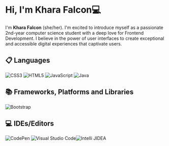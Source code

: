 # Hi, I'm Khara Falcon💻
I'm **Khara Falcon** (she/her).
I'm excited to introduce myself as a passionate 2nd-year computer science student with a deep love for Frontend Development. I believe in the power of user interfaces to create exceptional and accessible digital experiences that captivate users.

## 📋  Languages
![CSS3](https://img.shields.io/badge/css3-%231572B6.svg?style=for-the-badge&logo=css3&logoColor=white) ![HTML5](https://img.shields.io/badge/html5-%23E34F26.svg?style=for-the-badge&logo=html5&logoColor=white) ![JavaScript](https://img.shields.io/badge/javascript-%23323330.svg?style=for-the-badge&logo=javascript&logoColor=%23F7DF1E)
![Java](https://img.shields.io/badge/-Java-gray?style=flat-circle&logo=java)

##  📚  Frameworks, Platforms and Libraries

![Bootstrap](https://img.shields.io/badge/bootstrap-%23563D7C.svg?style=for-the-badge&logo=bootstrap&logoColor=white)

## 💻  IDEs/Editors
![CodePen](https://img.shields.io/badge/CodePen-white?style=for-the-badge&logo=codepen&logoColor=black)
![Visual Studio Code](https://img.shields.io/badge/Visual%20Studio%20Code-0078d7.svg?style=for-the-badge&logo=visual-studio-code&logoColor=white)![Intelli JIDEA](https://img.shields.io/badge/-IntelliJIDEA-black?style=flat-circle&logo=IntelliJIDEA)
